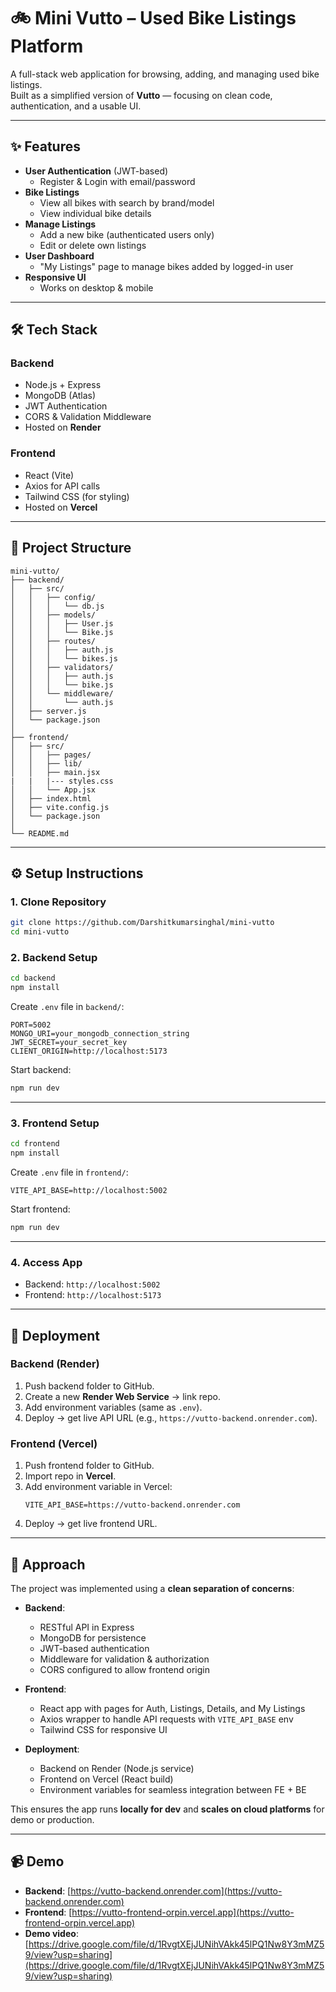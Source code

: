 # 🚲 Mini Vutto – Used Bike Listings Platform

A full-stack web application for browsing, adding, and managing used bike listings.  
Built as a simplified version of **Vutto** — focusing on clean code, authentication, and a usable UI.

---

## ✨ Features

- **User Authentication** (JWT-based)
  - Register & Login with email/password
- **Bike Listings**
  - View all bikes with search by brand/model
  - View individual bike details
- **Manage Listings**
  - Add a new bike (authenticated users only)
  - Edit or delete own listings
- **User Dashboard**
  - "My Listings" page to manage bikes added by logged-in user
- **Responsive UI**
  - Works on desktop & mobile

---

## 🛠️ Tech Stack

### Backend
- Node.js + Express
- MongoDB (Atlas)
- JWT Authentication
- CORS & Validation Middleware
- Hosted on **Render**

### Frontend
- React (Vite)
- Axios for API calls
- Tailwind CSS (for styling)
- Hosted on **Vercel**

---

## 📂 Project Structure

```
mini-vutto/
├── backend/
│   ├── src/
│   │   ├── config/
│   │   │   └── db.js
│   │   ├── models/
│   │   │   ├── User.js
│   │   │   └── Bike.js
│   │   ├── routes/
│   │   │   ├── auth.js
│   │   │   └── bikes.js
│   │   ├── validators/
│   │   │   ├── auth.js
│   │   │   └── bike.js
│   │   └── middleware/
│   │       └── auth.js
│   ├── server.js
│   └── package.json
│
├── frontend/
│   ├── src/
│   │   ├── pages/
│   │   ├── lib/
│   │   ├── main.jsx
|   |   |--- styles.css
│   │   └── App.jsx
│   ├── index.html
│   ├── vite.config.js
│   └── package.json
│
└── README.md
```

---

## ⚙️ Setup Instructions

### 1. Clone Repository
```bash
git clone https://github.com/Darshitkumarsinghal/mini-vutto
cd mini-vutto
```

### 2. Backend Setup
```bash
cd backend
npm install
```

Create `.env` file in `backend/`:
```env
PORT=5002
MONGO_URI=your_mongodb_connection_string
JWT_SECRET=your_secret_key
CLIENT_ORIGIN=http://localhost:5173
```

Start backend:
```bash
npm run dev
```

---

### 3. Frontend Setup
```bash
cd frontend
npm install
```

Create `.env` file in `frontend/`:
```env
VITE_API_BASE=http://localhost:5002
```

Start frontend:
```bash
npm run dev
```

---

### 4. Access App
- Backend: `http://localhost:5002`
- Frontend: `http://localhost:5173`

---

## 🚀 Deployment

### Backend (Render)
1. Push backend folder to GitHub.
2. Create a new **Render Web Service** → link repo.
3. Add environment variables (same as `.env`).
4. Deploy → get live API URL (e.g., `https://vutto-backend.onrender.com`).

### Frontend (Vercel)
1. Push frontend folder to GitHub.
2. Import repo in **Vercel**.
3. Add environment variable in Vercel:
   ```env
   VITE_API_BASE=https://vutto-backend.onrender.com
   ```
4. Deploy → get live frontend URL.

---

## 📖 Approach

The project was implemented using a **clean separation of concerns**:

- **Backend**:  
  - RESTful API in Express  
  - MongoDB for persistence  
  - JWT-based authentication  
  - Middleware for validation & authorization  
  - CORS configured to allow frontend origin  

- **Frontend**:  
  - React app with pages for Auth, Listings, Details, and My Listings  
  - Axios wrapper to handle API requests with `VITE_API_BASE` env  
  - Tailwind CSS for responsive UI  

- **Deployment**:  
  - Backend on Render (Node.js service)  
  - Frontend on Vercel (React build)  
  - Environment variables for seamless integration between FE + BE  

This ensures the app runs **locally for dev** and **scales on cloud platforms** for demo or production.

---

## 📹 Demo

- **Backend**: [https://vutto-backend.onrender.com](https://vutto-backend.onrender.com)  
- **Frontend**: [https://vutto-frontend-orpin.vercel.app](https://vutto-frontend-orpin.vercel.app) 
- **Demo video**: [https://drive.google.com/file/d/1RvgtXEjJUNihVAkk45lPQ1Nw8Y3mMZ59/view?usp=sharing](https://drive.google.com/file/d/1RvgtXEjJUNihVAkk45lPQ1Nw8Y3mMZ59/view?usp=sharing)
